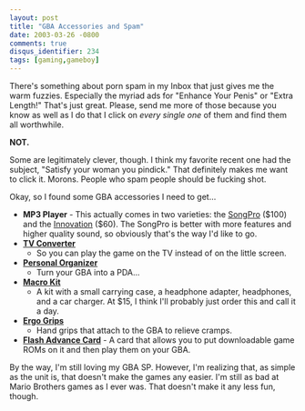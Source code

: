 ```yaml
---
layout: post
title: "GBA Accessories and Spam"
date: 2003-03-26 -0800
comments: true
disqus_identifier: 234
tags: [gaming,gameboy]
---
```

There's something about porn spam in my Inbox that just gives me the
warm fuzzies. Especially the myriad ads for "Enhance Your Penis" or
"Extra Length!" That's just great. Please, send me more of those because
you know as well as I do that I click on *every single one* of them and
find them all worthwhile.

 **NOT.**

 Some are legitimately clever, though. I think my favorite recent one
had the subject, "Satisfy your woman you pindick." That definitely makes
me want to click it. Morons. People who spam people should be fucking
shot.

 Okay, so I found some GBA accessories I need to get...

-   **MP3 Player** - This actually comes in two varieties: the
    [SongPro](http://www.ebgames.com/ebx/categories/products/product.asp?pf_id=232091)
    (\$100) and the
    [Innovation](http://www.ebgames.com/ebx/categories/products/product.asp?pf_id=228110)
    (\$60). The SongPro is better with more features and higher quality
    sound, so obviously that's the way I'd like to go.
-   **[TV
    Converter](http://www.ebgames.com/ebx/categories/products/product.asp?pf_id=219897)**
    - So you can play the game on the TV instead of on the little
    screen.
-   **[Personal
    Organizer](http://www.ebgames.com/ebx/categories/products/product.asp?pf_id=230469)**
    - Turn your GBA into a PDA...
-   **[Macro
    Kit](http://www.ebgames.com/ebx/categories/products/product.asp?pf_id=234083)**
    - A kit with a small carrying case, a headphone adapter, headphones,
    and a car charger. At \$15, I think I'll probably just order this
    and call it a day.
-   **[Ergo
    Grips](http://www.ebgames.com/ebx/categories/products/product.asp?pf_id=234008)**
    - Hand grips that attach to the GBA to relieve cramps.
-   **[Flash Advance Card](http://www.gba-flash-card.tk/)** - A card
    that allows you to put downloadable game ROMs on it and then play
    them on your GBA.

By the way, I'm still loving my GBA SP. However, I'm realizing that, as
simple as the unit is, that doesn't make the games any easier. I'm still
as bad at Mario Brothers games as I ever was. That doesn't make it any
less fun, though.
